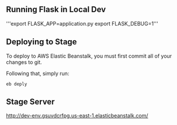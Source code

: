 

## Running Flask in Local Dev

'''export FLASK_APP=application.py
export FLASK_DEBUG=1'''

## Deploying to Stage

To deploy to AWS Elastic Beanstalk, you must first commit all of your changes to git.

Following that, simply run:

`eb deply`

## Stage Server

http://dev-env.gsuvdcrfpg.us-east-1.elasticbeanstalk.com/
